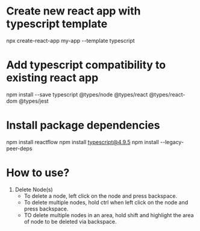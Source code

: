 # Create new react app with typescript template
npx create-react-app my-app --template typescript

# Add typescript compatibility to existing react app
npm install --save typescript @types/node @types/react @types/react-dom @types/jest

# Install package dependencies
npm install reactflow 
npm install typescript@4.9.5
npm install --legacy-peer-deps

# How to use?

1) Delete Node(s)
   - To delete a node, left click on the node and press backspace.
   - To delete multiple nodes, hold ctrl when left click on the node and press backspace.
   - TO delete multiple nodes in an area, hold shift and highlight the area of node to be deleted via backspace.

